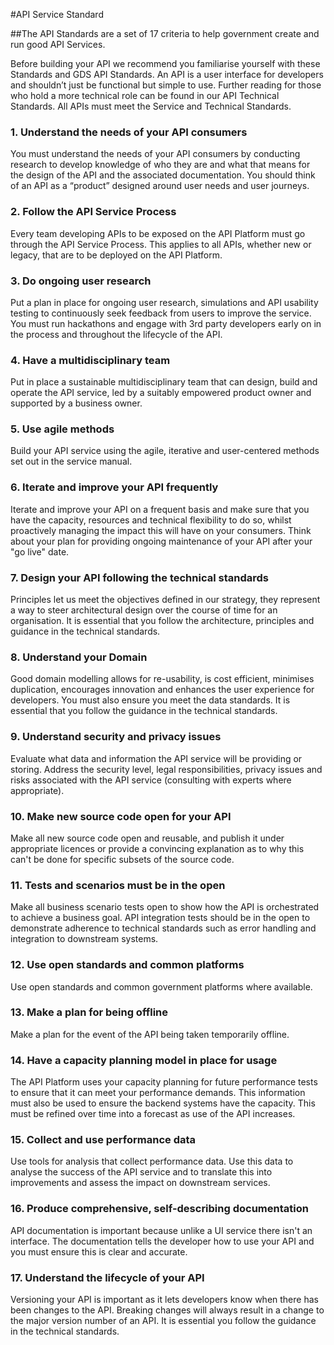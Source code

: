 #API Service Standard 

##The API Standards are a set of 17 criteria to help government create and run good API Services. 

Before building your API we recommend you familiarise yourself with these Standards and GDS API Standards. An API is a user interface for developers and shouldn’t just be functional but simple to use. Further reading for those who hold a more technical role can be found in our API Technical Standards. All APIs must meet the Service and Technical Standards. 

### 1. Understand the needs of your API consumers
You must understand the needs of your API consumers by conducting research to develop knowledge of who they are and what that means for the design of the API and the associated documentation. You should think of an API as a “product” designed around user needs and user journeys.

### 2. Follow the API Service Process 
Every team developing APIs to be exposed on the API Platform must go through the API Service Process. This applies to all APIs, whether new or legacy, that are to be deployed on the API Platform. 

### 3. Do ongoing user research 
Put a plan in place for ongoing user research, simulations and API usability testing to continuously seek feedback from users to improve the service. You must run hackathons and engage with 3rd party developers early on in the process and throughout the lifecycle of the API. 

### 4. Have a multidisciplinary team 
Put in place a sustainable multidisciplinary team that can design, build and operate the API service, led by a suitably empowered product owner and supported by a business owner.

### 5. Use agile methods 
Build your API service using the agile, iterative and user-centered methods set out in the service manual. 

### 6. Iterate and improve your API frequently 
Iterate and improve your API on a frequent basis and make sure that you have the capacity, resources and technical flexibility to do so, whilst proactively managing the impact this will have on your consumers. Think about your plan for providing ongoing maintenance of your API after your "go live" date. 

### 7. Design your API following the technical standards
Principles let us meet the objectives defined in our strategy, they represent a way to steer architectural design over the course of time for an organisation. It is essential that you follow the architecture, principles and guidance in the technical standards.

### 8. Understand your Domain 
Good domain modelling allows for re-usability, is cost efficient, minimises duplication, encourages innovation and enhances the user experience for developers. You must also ensure you meet the data standards. It is essential that you follow the guidance in the technical standards.

### 9. Understand security and privacy issues 
Evaluate what data and information the API service will be providing or storing. Address the security level, legal responsibilities, privacy issues and risks associated with the API service (consulting with experts where appropriate). 

### 10. Make new source code open for your API 
Make all new source code open and reusable, and publish it under appropriate licences or provide a convincing explanation as to why this can't be done for specific subsets of the source code.

### 11. Tests and scenarios must be in the open 
Make all business scenario tests open to show how the API is orchestrated to achieve a business goal. API integration tests should be in the open to demonstrate adherence to technical standards such as error handling and integration to downstream systems. 

### 12. Use open standards and common platforms 
Use open standards and common government platforms where available.

### 13. Make a plan for being offline 
Make a plan for the event of the API being taken temporarily offline.

### 14. Have a capacity planning model in place for usage
The API Platform uses your capacity planning for future performance tests to ensure that it can meet your performance demands. This information must also be used to ensure the backend systems have the capacity. This must be refined over time into a forecast as use of the API increases.

### 15. Collect and use performance data 
Use tools for analysis that collect performance data. Use this data to analyse the success of the API service and to translate this into improvements and assess the impact on downstream services.

### 16. Produce comprehensive, self-describing documentation
API documentation is important because unlike a UI service there isn't an interface. The documentation tells the developer how to use your API and you must ensure this is clear and accurate.  

### 17. Understand the lifecycle of your API
Versioning your API is important as it lets developers know when there has been changes to the API.  Breaking changes will always result in a change to the major version number of an API. It is essential you follow the guidance in the technical standards. 


